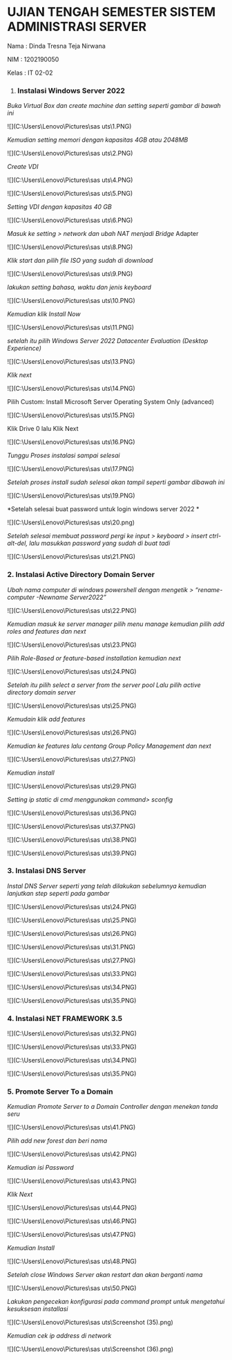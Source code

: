 # UJIAN TENGAH SEMESTER SISTEM ADMINISTRASI SERVER

Nama	: Dinda Tresna Teja Nirwana

NIM	   : 1202190050

Kelas	 : IT 02-02

1. ### Instalasi Windows Server 2022

*Buka  Virtual Box dan create machine dan setting seperti gambar di bawah ini*

![](C:\Users\Lenovo\Pictures\sas uts\1.PNG)

*Kemudian setting memori dengan kapasitas 4GB atau 2048MB*

![](C:\Users\Lenovo\Pictures\sas uts\2.PNG)

*Create VDI*

![](C:\Users\Lenovo\Pictures\sas uts\4.PNG)

![](C:\Users\Lenovo\Pictures\sas uts\5.PNG)

*Setting VDI dengan kapasitas 40 GB*

![](C:\Users\Lenovo\Pictures\sas uts\6.PNG)

*Masuk ke setting > network dan ubah NAT menjadi Bridge* Adapter

![](C:\Users\Lenovo\Pictures\sas uts\8.PNG)

*Klik start dan pilih file ISO yang sudah di download*

![](C:\Users\Lenovo\Pictures\sas uts\9.PNG)

*lakukan setting bahasa, waktu dan jenis keyboard*

![](C:\Users\Lenovo\Pictures\sas uts\10.PNG)

*Kemudian klik Install Now*

![](C:\Users\Lenovo\Pictures\sas uts\11.PNG)

*setelah itu pilih Windows Server 2022 Datacenter Evaluation (Desktop Experience)*

![](C:\Users\Lenovo\Pictures\sas uts\13.PNG)

*Klik next*

![](C:\Users\Lenovo\Pictures\sas uts\14.PNG)

Pilih Custom: Install Microsoft Server Operating System Only (advanced)

![](C:\Users\Lenovo\Pictures\sas uts\15.PNG)

Klik Drive 0 lalu Klik Next

![](C:\Users\Lenovo\Pictures\sas uts\16.PNG)

*Tunggu Proses instalasi sampai selesai*

![](C:\Users\Lenovo\Pictures\sas uts\17.PNG)

*Setelah proses install sudah selesai akan tampil seperti gambar dibawah ini*

![](C:\Users\Lenovo\Pictures\sas uts\19.PNG)

*Setelah selesai buat password untuk login windows server 2022 *

![](C:\Users\Lenovo\Pictures\sas uts\20.png)

*Setelah selesai membuat password pergi ke input > keyboard >  insert ctrl-alt-del, lalu masukkan password yang sudah di buat tadi*

![](C:\Users\Lenovo\Pictures\sas uts\21.PNG)

### 2. Instalasi Active Directory Domain Server

*Ubah nama computer di windows powershell dengan mengetik > “rename-computer -Newname Server2022”*

![](C:\Users\Lenovo\Pictures\sas uts\22.PNG)

*Kemudian masuk ke server manager pilih menu manage kemudian pilih add roles and features dan next*

![](C:\Users\Lenovo\Pictures\sas uts\23.PNG)

*Pilih Role-Based or feature-based installation kemudian next*

![](C:\Users\Lenovo\Pictures\sas uts\24.PNG)

*Setelah itu pilih select a server from the server pool Lalu pilih active directory domain server*

![](C:\Users\Lenovo\Pictures\sas uts\25.PNG)

*Kemudain klik add features*

![](C:\Users\Lenovo\Pictures\sas uts\26.PNG)

*Kemudian ke features lalu centang Group Policy Management dan next*

![](C:\Users\Lenovo\Pictures\sas uts\27.PNG)

*Kemudian install*

![](C:\Users\Lenovo\Pictures\sas uts\29.PNG)

*Setting ip static di cmd menggunakan command> sconfig*

![](C:\Users\Lenovo\Pictures\sas uts\36.PNG)

![](C:\Users\Lenovo\Pictures\sas uts\37.PNG)

![](C:\Users\Lenovo\Pictures\sas uts\38.PNG)

![](C:\Users\Lenovo\Pictures\sas uts\39.PNG)

### 3. Instalasi DNS Server

*Instal DNS Server seperti yang telah dilakukan sebelumnya kemudian lanjutkan step seperti pada gambar*

![](C:\Users\Lenovo\Pictures\sas uts\24.PNG)

![](C:\Users\Lenovo\Pictures\sas uts\25.PNG)

![](C:\Users\Lenovo\Pictures\sas uts\26.PNG)

![](C:\Users\Lenovo\Pictures\sas uts\31.PNG)

![](C:\Users\Lenovo\Pictures\sas uts\27.PNG)

![](C:\Users\Lenovo\Pictures\sas uts\33.PNG)

![](C:\Users\Lenovo\Pictures\sas uts\34.PNG)

![](C:\Users\Lenovo\Pictures\sas uts\35.PNG)

### 4. Instalasi NET FRAMEWORK 3.5

![](C:\Users\Lenovo\Pictures\sas uts\32.PNG)

![](C:\Users\Lenovo\Pictures\sas uts\33.PNG)

![](C:\Users\Lenovo\Pictures\sas uts\34.PNG)

![](C:\Users\Lenovo\Pictures\sas uts\35.PNG)

### 5. Promote Server  To a Domain

*Kemudian Promote Server to a Domain Controller dengan menekan tanda seru*

![](C:\Users\Lenovo\Pictures\sas uts\41.PNG)

*Pilih add new forest dan beri nama*

![](C:\Users\Lenovo\Pictures\sas uts\42.PNG)

*Kemudian isi Password*

![](C:\Users\Lenovo\Pictures\sas uts\43.PNG)

*Klik Next*

![](C:\Users\Lenovo\Pictures\sas uts\44.PNG)

![](C:\Users\Lenovo\Pictures\sas uts\46.PNG)

![](C:\Users\Lenovo\Pictures\sas uts\47.PNG)

*Kemudian Install*

![](C:\Users\Lenovo\Pictures\sas uts\48.PNG)

*Setelah close Windows Server akan restart dan akan berganti nama*

![](C:\Users\Lenovo\Pictures\sas uts\50.PNG)

*Lakukan pengecekan konfigurasi pada command prompt untuk mengetahui kesuksesan installasi*

![](C:\Users\Lenovo\Pictures\sas uts\Screenshot (35).png)

*Kemudian cek ip address di network*

![](C:\Users\Lenovo\Pictures\sas uts\Screenshot (36).png)